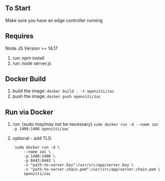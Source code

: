
## To Start

Make sure you have an edge controller running

## Requires 

Node JS Version >= 14.17

1. run: npm install
2. run: node server.js

## Docker Build

1. build the image: `docker build . -t openziti/zac`
1. push the image: `docker push openziti/zac`

## Run via Docker

1. run: (sudo may/may not be necessary) `sudo docker run -d --name zac -p 1408:1408 openziti/zac`
1. optional - add TLS: 
 
        sudo docker run -d \
            --name zac \
            -p 1408:1408 \
            -p 8443:8443 \
            -v "path-to-server.key":/usr/src/app/server.key \
            -v "path-to-server.chain.pem":/usr/src/app/server.chain.pem \
            openziti/zac 

